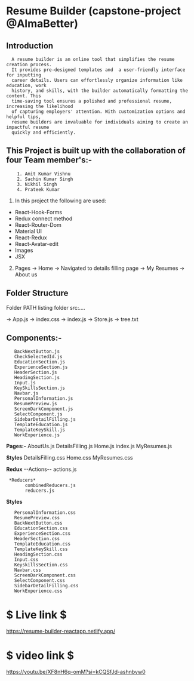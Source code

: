 # Resume Builder (capstone-project @AlmaBetter)

## Introduction
      A resume builder is an online tool that simplifies the resume creation process.
      It provides pre-designed templates and  a user-friendly interface for inputting 
      career details. Users can effortlessly organize information like education, work
      history, and skills, with the builder automatically formatting the content. This
      time-saving tool ensures a polished and professional resume, increasing the likelihood 
      of capturing employers' attention. With customization options and helpful tips, 
      resume builders are invaluable for individuals aiming to create an impactful resume
      quickly and efficiently. 

 ## This Project is built up with the collaboration of four Team member's:-
        1. Amit Kumar Vishnu
        2. Sachin Kumar Singh
        3. Nikhil Singh
        4. Prateek Kumar

1. In this project the following are used:

+ React-Hook-Forms
+ Redux connect method
+ React-Router-Dom
+ Material UI
+ React-Redux
+ React-Avatar-edit
+ Images
+ JSX

2. Pages
 -> Home 
 -> Navigated to details filling page 
 -> My Resumes
 -> About us

## Folder Structure
Folder PATH listing folder src:....

->    App.js
->    index.css
->    index.js
->    Store.js
->    tree.txt
   
  ## Components:-

       BackNextButton.js
       CheckSelectedId.js
       EducationSection.js
       ExperienceSection.js
       HeaderSection.js
       HeadingSection.js
       Input.js
       KeySkillsSection.js
       Navbar.js
       PersonalInformation.js
       ResumePreview.js
       ScreenDarkComponent.js
       SelectComponent.js
       SidebarDetailFilling.js
       TemplateEducation.js
       TemplateKeySkill.js
       WorkExperience.js
       
 __Pages:-__
      AboutUs.js
      DetailsFilling.js
      Home.js
      index.js
      MyResumes.js
      
__Styles__
           DetailsFilling.css
           Home.css
           MyResumes.css
           
__Redux__
       --Actions--
             actions.js
          
     *Reducers*
           combinedReducers.js
           reducers.js
           
   __Styles__

       PersonalInformation.css
       ResumePreview.css
       BackNextButton.css
       EducationSection.css
       ExperienceSection.css
       HeaderSection.css
       TemplateEducation.css
       TemplateKeySkill.css
       HeadingSection.css
       Input.css
       KeyskillsSection.css
       Navbar.css
       ScreenDarkComponent.css
       SelectComponent.css
       SidebarDetailFilling.css
       WorkExperience.css
       
    


# $ Live link $
https://resume-builder-reactapp.netlify.app/

# $ video link $
https://youtu.be/XF8nH6q-omM?si=kCQSfJd-ashnbvw0
